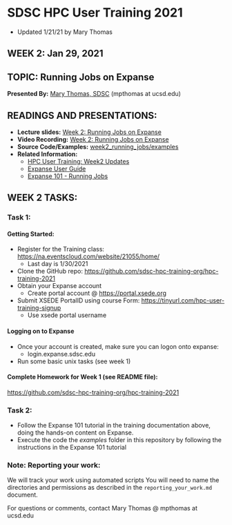 # SDSC HPC User Training 2021
* Updated 1/21/21 by Mary Thomas

## WEEK 2: Jan 29, 2021

## TOPIC:  Running Jobs on Expanse
**Presented By:** [Mary Thomas, SDSC](https://hpc-students.sdsc.edu/instr_bios/mary_thomas.html) (mpthomas at ucsd.edu)

## READINGS AND PRESENTATIONS:
* **Lecture slides:** [Week 2: Running Jobs on Expanse](https://github.com/sdsc-hpc-training-org/hpc-training-2021/blob/main/week2_running_jobs/HPC_UT21_Week2_Updates_01_29_21.pdf)
* **Video Recording:** [Week 2: Running Jobs on Expanse](https://www.youtube.com/watch?v=nTcOp7LNle0)
* **Source Code/Examples:** [week2_running_jobs/examples](https://github.com/sdsc-hpc-training-org/hpc-training-2021/tree/main/week2_running_jobs/examples)
* **Related Information:**
   * [HPC User Training: Week2 Updates](./HPC_UT21_Week2_Updates_01_29_21.pdf)
   * [Expanse User Guide](https://www.sdsc.edu/support/user_guides/expanse.html)
   * [Expanse 101 - Running Jobs](https://hpc-training.sdsc.edu/expanse-101/)


## WEEK 2 TASKS:

### Task 1: 
#### Getting Started:
* Register for the Training class: https://na.eventscloud.com/website/21055/home/
   * Last day is 1/30/2021
* Clone the GitHub repo: https://github.com/sdsc-hpc-training-org/hpc-training-2021
* Obtain your Expanse  account
   * Create portal account @ https://portal.xsede.org 
* Submit XSEDE PortalID using course Form:  https://tinyurl.com/hpc-user-training-signup
   * Use xsede portal username
#### Logging on to Expanse
* Once your account is created, make sure you can logon onto expanse:
   * login.expanse.sdsc.edu
* Run some basic unix tasks (see week 1)
####  Complete Homework for Week 1  (see README file):
https://github.com/sdsc-hpc-training-org/hpc-training-2021

### Task 2:
* Follow the Expanse 101 tutorial in the training documentation above, doing the hands-on content on Expanse.
* Execute the code the *examples* folder in this repository by following the instructions in the Expanse 101 tutorial

### Note: Reporting your work:
We will track your work using automated scripts
You will need to name the directories and permissions as described in the ``reporting_your_work.md`` document.

For questions or comments, contact Mary Thomas @ mpthomas  at  ucsd.edu
